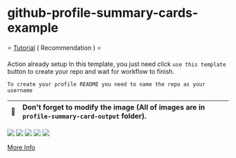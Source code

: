 # github-profile-summary-cards-example

:star: [Tutorial](https://github.com/ale-soares/github-profile-summary-cards/wiki/Toturial) ( Recommendation ) :star:

Action already setup In this template, you just need click `use this template` button to create your repo and wait for workflow to finish.

```To create your profile README you need to name the repo as your username```

| :bell: | Don't forget to modify the image (All of images are in `profile-summary-card-output` folder). |
| :-------: | :-------------------------------------------------------------------------------------------------------- |

[![](https://raw.githubusercontent.com/ale-soares/github-profile-summary-cards-example/master/profile-summary-card-output/vue/0-profile-details.svg)](https://github.com/ale-soares/github-profile-summary-cards)
[![](https://raw.githubusercontent.com/ale-soares/github-profile-summary-cards-example/master/profile-summary-card-output/vue/1-repos-per-language.svg)](https://github.com/ale-soares/github-profile-summary-cards) [![](https://raw.githubusercontent.com/ale-soares/github-profile-summary-cards-example/master/profile-summary-card-output/vue/2-most-commit-language.svg)](https://github.com/ale-soares/github-profile-summary-cards)
[![](https://raw.githubusercontent.com/ale-soares/github-profile-summary-cards-example/master/profile-summary-card-output/vue/3-stats.svg)](https://github.com/ale-soares/github-profile-summary-cards) [![](https://raw.githubusercontent.com/ale-soares/github-profile-summary-cards-example/master/profile-summary-card-output/vue/4-productive-time.svg)](https://github.com/ale-soares/github-profile-summary-cards)

[More Info](https://github.com/ale-soares/github-profile-summary-cards)
